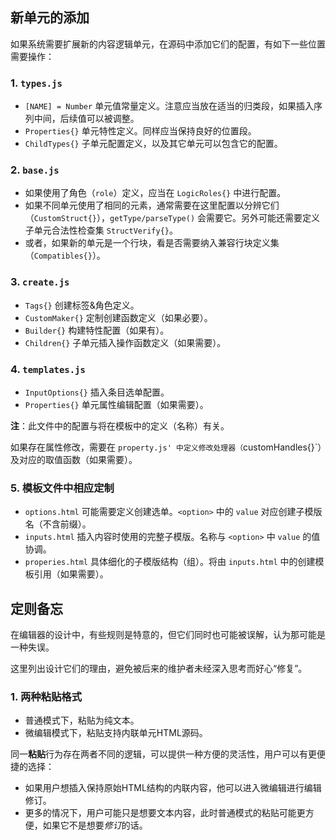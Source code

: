 ## 新单元的添加

如果系统需要扩展新的内容逻辑单元，在源码中添加它们的配置，有如下一些位置需要操作：

### 1. `types.js`

- `[NAME] = Number` 单元值常量定义。注意应当放在适当的归类段，如果插入序列中间，后续值可以被调整。
- `Properties{}` 单元特性定义。同样应当保持良好的位置段。
- `ChildTypes{}` 子单元配置定义，以及其它单元可以包含它的配置。


### 2. `base.js`

- 如果使用了角色（`role`）定义，应当在 `LogicRoles{}` 中进行配置。
- 如果不同单元使用了相同的元素，通常需要在这里配置以分辨它们（`CustomStruct{}`），`getType/parseType()` 会需要它。另外可能还需要定义子单元合法性检查集 `StructVerify{}`。
- 或者，如果新的单元是一个行块，看是否需要纳入兼容行块定义集（`Compatibles{}`）。


### 3. `create.js`

- `Tags{}` 创建标签&角色定义。
- `CustomMaker{}` 定制创建函数定义（如果必要）。
- `Builder{}` 构建特性配置（如果有）。
- `Children{}` 子单元插入操作函数定义（如果需要）。


### 4. `templates.js`

- `InputOptions{}` 插入条目选单配置。
- `Properties{}` 单元属性编辑配置（如果需要）。

**注**：此文件中的配置与将在模板中的定义（名称）有关。

如果存在属性修改，需要在 `property.js' 中定义修改处理器（`customHandles{}`）及对应的取值函数（如果需要）。


### 5. 模板文件中相应定制

- `options.html` 可能需要定义创建选单。`<option>` 中的 `value` 对应创建子模版名（不含前缀）。
- `inputs.html`  插入内容时使用的完整子模版。名称与 `<option>` 中 `value` 的值协调。
- `properies.html` 具体细化的子模版结构（组）。将由 `inputs.html` 中的创建模板引用（如果需要）。



## 定则备忘

在编辑器的设计中，有些规则是特意的，但它们同时也可能被误解，认为那可能是一种失误。

这里列出设计它们的理由，避免被后来的维护者未经深入思考而好心“修复”。


### 1. 两种粘贴格式

- 普通模式下，粘贴为纯文本。
- 微编辑模式下，粘贴支持内联单元HTML源码。

同一**粘贴**行为存在两者不同的逻辑，可以提供一种方便的灵活性，用户可以有更便捷的选择：

- 如果用户想插入保持原始HTML结构的内联内容，他可以进入微编辑进行编辑修订。
- 更多的情况下，用户可能只是想要文本内容，此时普通模式的粘贴可能更方便，如果它不是想要*修订*的话。
